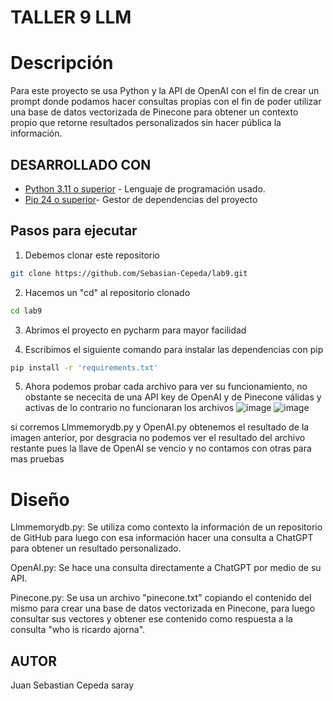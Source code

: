 
# TALLER 9 LLM
# Descripción 
Para este proyecto se usa Python y la API de OpenAI con el fin de crear un prompt donde podamos hacer consultas propias con el fin de poder utilizar una base de datos vectorizada de Pinecone para obtener un contexto propio que retorne resultados personalizados sin hacer pública la información.
## DESARROLLADO CON
* [Python 3.11 o superior](https://www.python.org/) - Lenguaje de programación usado.
* [Pip 24 o superior](https://pypi.org/project/pip/)- Gestor de dependencias del proyecto

## Pasos para ejecutar
1. Debemos clonar este repositorio
```bash
git clone https://github.com/Sebasian-Cepeda/lab9.git
```
2. Hacemos un "cd" al repositorio clonado
```bash
cd lab9
```
3. Abrimos el proyecto en pycharm para mayor facilidad

4. Escribimos el siguiente comando para instalar las dependencias con pip
```bash
pip install -r 'requirements.txt'
```
5. Ahora podemos probar cada archivo para ver su funcionamiento, no obstante se nececita de una API key de OpenAI y de Pinecone válidas y activas de lo contrario no funcionaran los archivos
![image](https://github.com/Sebasian-Cepeda/lab9/assets/89321404/0bd21e01-ee4e-4b29-bbd7-229f6dbd736a)
![image](https://github.com/Sebasian-Cepeda/lab9/assets/89321404/e7b28407-744c-46d5-8be0-9772c06b98bf)

si corremos Llmmemorydb.py y OpenAI.py obtenemos el resultado de la imagen anterior, por desgracia no podemos ver el resultado del archivo restante pues la llave de OpenAI se vencio y no contamos con otras para mas pruebas
 
# Diseño
Llmmemorydb.py: Se utiliza como contexto la información de un repositorio de GitHub para luego con esa información hacer una consulta a ChatGPT para obtener un resultado personalizado.

OpenAI.py: Se hace una consulta directamente a ChatGPT por medio de su API.

Pinecone.py: Se usa un archivo "pinecone.txt" copiando el contenido del mismo para crear una base de datos vectorizada en Pinecone, para luego consultar sus vectores y obtener ese contenido como respuesta a la consulta "who is ricardo ajorna".

## AUTOR
Juan Sebastian Cepeda saray
